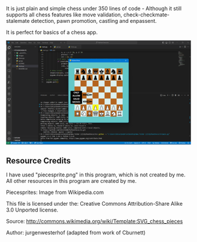 It is just plain and simple chess under 350 lines of code - Although it still supports all chess features like move validation, check-checkmate-stalemate detection, pawn promotion, castling and enpassent.

It is perfect for basics of a chess app.

[![Watch the Video](https://github.com/Ashish1888/PythonChessLite/blob/master/CHESS.png)](https://github.com/Ashish1888/PythonChessLite/blob/master/Recording%20OF%20PythonChess.mp4)


## Resource Credits
I have used "piecesprite.png" in this program, which is not created by me. All other resources in this program are created by me.

Piecesprites: Image from Wikipedia.com

This file is licensed under the:
    Creative Commons Attribution-Share Alike 3.0 Unported license.
    
Source: http://commons.wikimedia.org/wiki/Template:SVG_chess_pieces

Author: jurgenwesterhof (adapted from work of Cburnett)
